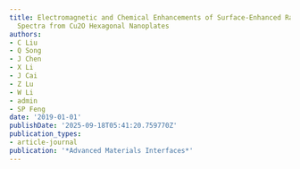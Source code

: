 ```yaml
---
title: Electromagnetic and Chemical Enhancements of Surface‐Enhanced Raman Scattering
  Spectra from Cu2O Hexagonal Nanoplates
authors:
- C Liu
- Q Song
- J Chen
- X Li
- J Cai
- Z Lu
- W Li
- admin
- SP Feng
date: '2019-01-01'
publishDate: '2025-09-18T05:41:20.759770Z'
publication_types:
- article-journal
publication: '*Advanced Materials Interfaces*'
---
```

